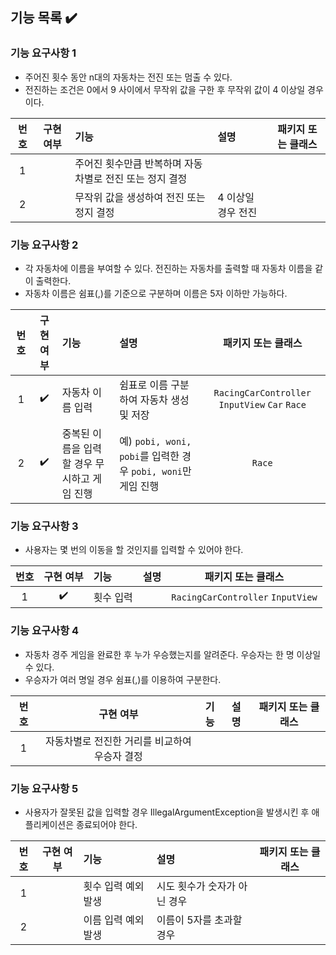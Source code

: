 ## 기능 목록 ✔️

### 기능 요구사항 1 

- 주어진 횟수 동안 n대의 자동차는 전진 또는 멈출 수 있다.
- 전진하는 조건은 0에서 9 사이에서 무작위 값을 구한 후 무작위 값이 4 이상일 경우이다.

| 번호 | 구현 여부 | 기능                              | 설명          | 패키지 또는 클래스 |
|:--:|:-----:|:--------------------------------|:------------|:--------:|
| 1  |       | 주어진 횟수만큼 반복하며 자동차별로 전진 또는 정지 결정 |             |          |
| 2  |       | 무작위 값을 생성하여 전진 또는 정지 결정  | 4 이상일 경우 전진            |          |

### 기능 요구사항 2

- 각 자동차에 이름을 부여할 수 있다. 전진하는 자동차를 출력할 때 자동차 이름을 같이 출력한다.
- 자동차 이름은 쉼표(,)를 기준으로 구분하며 이름은 5자 이하만 가능하다.

| 번호 | 구현 여부 | 기능                        | 설명                                                |              패키지 또는 클래스               |
|:--:|:-----:|:--------------------------|:--------------------------------------------------|:-------------------------------------:|
| 1  |  ✔️   | 자동차 이름 입력                 | 쉼표로 이름 구분하여 자동차 생성 및 저장                           | `RacingCarController` `InputView` `Car` `Race` |
| 2  |  ✔️   | 중복된 이름을 입력할 경우 무시하고 게임 진행 | 예) `pobi, woni, pobi`를 입력한 경우 `pobi, woni`만 게임 진행 |                `Race`                 |

### 기능 요구사항 3

- 사용자는 몇 번의 이동을 할 것인지를 입력할 수 있어야 한다.

| 번호 | 구현 여부 | 기능    | 설명 |            패키지 또는 클래스             |
|:--:|:-----:|:------|:---|:---------------------------------:|
| 1  |  ✔️   | 횟수 입력 |    | `RacingCarController` `InputView` |

### 기능 요구사항 4

- 자동차 경주 게임을 완료한 후 누가 우승했는지를 알려준다. 우승자는 한 명 이상일 수 있다.
- 우승자가 여러 명일 경우 쉼표(,)를 이용하여 구분한다.

| 번호 |           구현 여부           | 기능 | 설명 | 패키지 또는 클래스 |
|:--:|:-------------------------:|:---|:---|:--------:|
| 1  | 자동차별로 전진한 거리를 비교하여 우승자 결정 |    |    |          |

### 기능 요구사항 5

- 사용자가 잘못된 값을 입력할 경우 IllegalArgumentException을 발생시킨 후 애플리케이션은 종료되어야 한다.

| 번호 | 구현 여부 | 기능          | 설명               | 패키지 또는 클래스 |
|:--:|:-----:|:------------|:-----------------|:--------:|
| 1  |       | 횟수 입력 예외 발생 | 시도 횟수가 숫자가 아닌 경우 |          |
| 2  |       | 이름 입력 예외 발생 | 이름이 5자를 초과할 경우 |          |